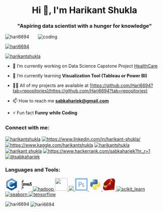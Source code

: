 <h1 align="center">Hi 👋, I'm Harikant Shukla</h1>
<h3 align="center">"Aspiring data scientist with a hunger for knowledge"</h3>

<img align="right" alt="coding" width="400" src="https://user-images.githubusercontent.com/55389276/140866485-8fb1c876-9a8f-4d6a-98dc-08c4981eaf70.gif">

<p align="left"> <img src="https://komarev.com/ghpvc/?username=hari6694&label=Profile%20views&color=0e75b6&style=flat" alt="hari6694" /> </p>

<p align="left"> <a href="https://github.com/ryo-ma/github-profile-trophy"><img src="https://github-profile-trophy.vercel.app/?username=hari6694" alt="hari6694" /></a> </p>

<p align="left"> <a href="https://twitter.com/harikantshukla" target="blank"><img src="https://img.shields.io/twitter/follow/harikantshukla?logo=twitter&style=for-the-badge" alt="harikantshukla" /></a> </p>

- 🔭 I’m currently working on Data Science Capstone Project [HealthCare](https://colab.research.google.com/drive/1HUCoczteUI7QTmDegu7rnqaXBjsWaRi_#scrollTo=8GgsISB_XU7k)

- 🌱 I’m currently learning **Visualization Tool (Tableau or Power BI)**

- 👨‍💻 All of my projects are available at [https://github.com/Hari6694?tab=repositories](https://github.com/Hari6694?tab=repositories)

- 📫 How to reach me **sabkahariek@gmail.com**

- ⚡ Fun fact **Funny while Coding**

<h3 align="left">Connect with me:</h3>
<p align="left">
<a href="https://twitter.com/harikantshukla" target="blank"><img align="center" src="https://raw.githubusercontent.com/rahuldkjain/github-profile-readme-generator/master/src/images/icons/Social/twitter.svg" alt="harikantshukla" height="30" width="40" /></a>
<a href="https://linkedin.com/in/https://www.linkedin.com/in/harikant-shukla/" target="blank"><img align="center" src="https://raw.githubusercontent.com/rahuldkjain/github-profile-readme-generator/master/src/images/icons/Social/linked-in-alt.svg" alt="https://www.linkedin.com/in/harikant-shukla/" height="30" width="40" /></a>
<a href="https://kaggle.com/https://www.kaggle.com/harikantshukla" target="blank"><img align="center" src="https://raw.githubusercontent.com/rahuldkjain/github-profile-readme-generator/master/src/images/icons/Social/kaggle.svg" alt="https://www.kaggle.com/harikantshukla" height="30" width="40" /></a>
<a href="https://instagram.com/harikantshukla" target="blank"><img align="center" src="https://raw.githubusercontent.com/rahuldkjain/github-profile-readme-generator/master/src/images/icons/Social/instagram.svg" alt="harikantshukla" height="30" width="40" /></a>
<a href="https://www.youtube.com/c/harikant shukla" target="blank"><img align="center" src="https://raw.githubusercontent.com/rahuldkjain/github-profile-readme-generator/master/src/images/icons/Social/youtube.svg" alt="harikant shukla" height="30" width="40" /></a>
<a href="https://www.hackerrank.com/https://www.hackerrank.com/sabkahariek?hr_r=1" target="blank"><img align="center" src="https://raw.githubusercontent.com/rahuldkjain/github-profile-readme-generator/master/src/images/icons/Social/hackerrank.svg" alt="https://www.hackerrank.com/sabkahariek?hr_r=1" height="30" width="40" /></a>
<a href="https://www.hackerearth.com/@sabkahariek" target="blank"><img align="center" src="https://raw.githubusercontent.com/rahuldkjain/github-profile-readme-generator/master/src/images/icons/Social/hackerearth.svg" alt="@sabkahariek" height="30" width="40" /></a>
</p>

<h3 align="left">Languages and Tools:</h3>
<p align="left"> <a href="https://www.cprogramming.com/" target="_blank" rel="noreferrer"> <img src="https://raw.githubusercontent.com/devicons/devicon/master/icons/c/c-original.svg" alt="c" width="40" height="40"/> </a> <a href="https://canvasjs.com" target="_blank" rel="noreferrer"> <img src="https://raw.githubusercontent.com/Hardik0307/Hardik0307/master/assets/canvasjs-charts.svg" alt="canvasjs" width="40" height="40"/> </a> <a href="https://hadoop.apache.org/" target="_blank" rel="noreferrer"> <img src="https://www.vectorlogo.zone/logos/apache_hadoop/apache_hadoop-icon.svg" alt="hadoop" width="40" height="40"/> </a> <a href="https://www.mysql.com/" target="_blank" rel="noreferrer"> <img src="https://encrypted-tbn0.gstatic.com/images?q=tbn:ANd9GcQA3LKiUybdyktNawkfhGWwpmJ9EhZvOmS4u5WDCiS2F5e207ykmSu6jfP2jGqNLokOElo&usqp=CAU" width="40" height="40"/> </a> <a href="https://pandas.pydata.org/" target="_blank" rel="noreferrer"> <img src="https://www.python.org/static/community_logos/python-logo-master-v3-TM-flattened.png" height="40"/> </a> <a href="https://www.photoshop.com/en" target="_blank" rel="noreferrer"> <img src="https://raw.githubusercontent.com/devicons/devicon/master/icons/photoshop/photoshop-line.svg" alt="photoshop" width="40" height="40"/> </a> <a href="https://www.python.org" target="_blank" rel="noreferrer"> <img src="https://raw.githubusercontent.com/devicons/devicon/master/icons/python/python-original.svg" alt="python" width="40" height="40"/> </a> <a href="https://www.ruby-lang.org/en/" target="_blank" rel="noreferrer"> <img src="https://raw.githubusercontent.com/devicons/devicon/master/icons/ruby/ruby-original.svg" alt="ruby" width="40" height="40"/> </a> <a href="https://scikit-learn.org/" target="_blank" rel="noreferrer"> <img src="https://upload.wikimedia.org/wikipedia/commons/0/05/Scikit_learn_logo_small.svg" alt="scikit_learn" width="40" height="40"/> </a> <a href="https://seaborn.pydata.org/" target="_blank" rel="noreferrer"> <img src="https://seaborn.pydata.org/_images/logo-mark-lightbg.svg" alt="seaborn" width="40" height="40"/> </a> <a href="https://www.tensorflow.org" target="_blank" rel="noreferrer"> <img src="https://www.vectorlogo.zone/logos/tensorflow/tensorflow-icon.svg" alt="tensorflow" width="40" height="40"/> </a> </p>

<p><img align="left" src="https://github-readme-stats.vercel.app/api/top-langs?username=hari6694&show_icons=true&locale=en&layout=compact" alt="hari6694" /></p>

<p>&nbsp;<img align="center" src="https://github-readme-stats.vercel.app/api?username=hari6694&show_icons=true&locale=en" alt="hari6694" /></p>
